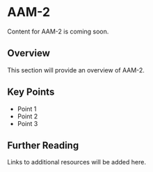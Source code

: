 # AAM-2

Content for AAM-2 is coming soon.

## Overview

This section will provide an overview of AAM-2.

## Key Points

- Point 1
- Point 2
- Point 3

## Further Reading

Links to additional resources will be added here.
